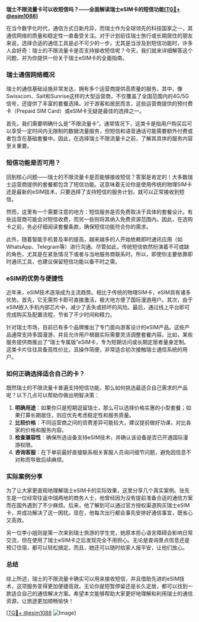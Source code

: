 **瑞士不限流量卡可以收短信吗？——全面解读瑞士eSIM卡的短信功能[[TG💪+ @esim1088](https://t.me/s/esim1088)]**

在当今数字化时代，通信方式日新月异，而瑞士作为全球领先的科技国家之一，其通信网络的质量和稳定性一直备受关注。对于计划前往瑞士旅行或长期居住的朋友来说，选择合适的通信工具是必不可少的一步。尤其是当涉及到短信功能时，许多人会好奇：瑞士的不限流量卡是否支持接收短信呢？今天，我们就来详细解答这个问题，并为你提供一份关于瑞士eSIM卡的全面指南。

### 瑞士通信网络概况

瑞士的通信基础设施非常发达，拥有多个运营商提供高质量的服务。其中，像Swisscom、Salt和Sunrise这样的大型运营商，不仅覆盖了全国范围内的4G/5G信号，还提供了丰富的套餐选择。对于游客和居民而言，这些运营商提供的预付费卡（Prepaid SIM Card）或eSIM卡无疑是最佳的选择之一。

首先，我们需要明确什么是“不限流量卡”。通常情况下，这类卡是指用户购买后可以享受一定时间内无限制的数据流量服务，但短信和语音通话可能需要额外付费或者包含在基础套餐中。因此，在选择瑞士不限流量卡之前，了解其具体的服务内容至关重要。

### 短信功能是否可用？

回到核心问题——瑞士的不限流量卡是否能够接收短信？答案是肯定的！大多数瑞士运营商提供的套餐都包含了短信功能。这意味着无论你是使用传统的物理SIM卡还是最新的eSIM技术，只要选择了支持短信的服务计划，就可以正常接收到短信。

然而，这里有一个需要注意的地方：短信服务是否免费取决于具体的套餐设计。有些运营商可能会对短信收费，而另一些则将其纳入免费资源范围内。因此，在选购卡之前，务必仔细阅读套餐条款，确保短信功能符合你的需求。

此外，随着智能手机普及率的提高，越来越多的人开始依赖即时通讯应用（如WhatsApp、Telegram等）进行沟通。尽管如此，传统短信依然扮演着不可或缺的角色，尤其是在紧急情况下或者与当地服务商联系时。所以，即使你主要依靠即时通讯工具，也建议保留短信功能以备不时之需。

### eSIM的优势与便捷性

近年来，eSIM技术逐渐成为主流趋势。相比于传统的物理SIM卡，eSIM具有诸多优势。首先，它无需剪卡即可直接激活，极大地方便了国际漫游用户。其次，由于eSIM嵌入手机内部芯片中，减少了丢失或损坏的风险。最后，通过线上平台即可完成购买及配置流程，节省了不少时间和精力。

针对瑞士市场，目前已有多个品牌推出了专门面向游客设计的eSIM产品。这些产品通常支持多国漫游，并且允许用户根据实际需要灵活调整套餐内容。比如，某些服务提供商推出了“瑞士专属版”eSIM卡，专为短期访问或长期定居者量身定制。这类卡片往往具备高性价比，且操作简便，非常适合初次接触瑞士通信系统的用户。

### 如何正确选择适合自己的卡？

既然瑞士的不限流量卡普遍支持短信功能，那么如何挑选最适合自己需求的产品呢？以下几点可以帮助你做出明智决策：

1. **明确用途**：如果你只是短期逗留瑞士，那么可以选择价格实惠的小型套餐；如果打算长期居住，则应优先考虑稳定性和服务质量。
2. **比较价格**：不同运营商之间的资费差异可能较大，建议提前做好功课，对比各家的价格和服务内容。
3. **检查兼容性**：确保所选设备支持eSIM技术，并确认该设备是否已开通国际漫游权限。
4. **咨询客服**：在下单前最好直接联系相关客服人员询问细节问题，避免因信息不对称而导致后续麻烦。

### 实际案例分享

为了让大家更直观地理解瑞士eSIM卡的实际效果，这里分享几个真实案例。张先生是一位经常往返中瑞两地的商务人士，他曾经因为没有提前准备合适的通信方案而在国外遇到了不少麻烦。后来，他了解到可以通过官方授权渠道购买瑞士eSIM卡，并成功解决了这一困扰。现在，他每次出行都会事先安排好通信事宜，既省心又高效。

另一位李小姐则是第一次来到瑞士旅游的学生党，她原本担心语言障碍会影响日常交流，但在使用了瑞士eSIM卡之后发现完全不用担心。无论是查询景点信息还是预订住宿，都可以轻松搞定。而且，她还可以随时给家人报平安，让他们放心。

### 总结

综上所述，瑞士的不限流量卡确实可以用来接收短信，并且借助先进的eSIM技术，这项服务变得更加便捷高效。无论你是短暂停留还是长久定居，都可以找到一款适合自己的通信解决方案。希望本文能够帮助大家更好地理解和利用瑞士的通信资源，让旅途更加顺畅愉快！

[[TG💪+ @esim1088](https://t.me/s/esim1088) ![Image](https://i.postimg.cc/4NQfJmqS/Snipaste-2025-05-13-00-14-12.png)]